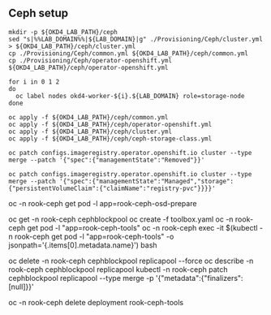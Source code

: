 ## Ceph setup

    mkdir -p ${OKD4_LAB_PATH}/ceph
    sed "s|%%LAB_DOMAIN%%|${LAB_DOMAIN}|g" ./Provisioning/Ceph/cluster.yml > ${OKD4_LAB_PATH}/ceph/cluster.yml
    cp ./Provisioning/Ceph/common.yml ${OKD4_LAB_PATH}/ceph/common.yml 
    cp ./Provisioning/Ceph/operator-openshift.yml ${OKD4_LAB_PATH}/ceph/operator-openshift.yml

    for i in 0 1 2
    do
      oc label nodes okd4-worker-${i}.${LAB_DOMAIN} role=storage-node
    done

    oc apply -f ${OKD4_LAB_PATH}/ceph/common.yml
    oc apply -f ${OKD4_LAB_PATH}/ceph/operator-openshift.yml
    oc apply -f ${OKD4_LAB_PATH}/ceph/cluster.yml
    oc apply -f ${OKD4_LAB_PATH}/ceph/ceph-storage-class.yml

    oc patch configs.imageregistry.operator.openshift.io cluster --type merge --patch '{"spec":{"managementState":"Removed"}}'

    oc patch configs.imageregistry.operator.openshift.io cluster --type merge --patch '{"spec":{"managementState":"Managed","storage":{"persistentVolumeClaim":{"claimName":"registry-pvc"}}}}'






oc -n rook-ceph get pod -l app=rook-ceph-osd-prepare


oc get -n rook-ceph cephblockpool
oc create -f toolbox.yaml
oc -n rook-ceph get pod -l "app=rook-ceph-tools"
oc -n rook-ceph exec -it $(kubectl -n rook-ceph get pod -l "app=rook-ceph-tools" -o jsonpath='{.items[0].metadata.name}') bash



oc delete -n rook-ceph cephblockpool replicapool --force
oc describe -n rook-ceph cephblockpool replicapool
kubectl -n rook-ceph patch cephblockpool replicapool --type merge -p '{"metadata":{"finalizers": [null]}}'

oc -n rook-ceph delete deployment rook-ceph-tools